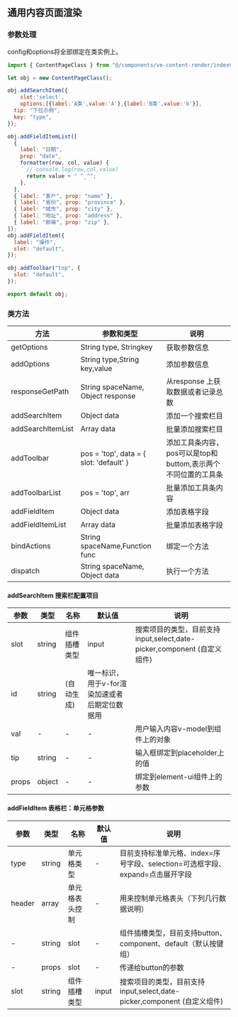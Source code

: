 ## 通用内容页面渲染

### 参数处理
config和options将全部绑定在类实例上。
```js
import { ContentPageClass } from "@/components/ve-content-render/indexClass.js";

let obj = new ContentPageClass();

obj.addSearchItem({
    slot:'select',
    options:[{label:'A类',value:'A'},{label:'B类',value:'b'}],
  tip: "下拉示例",
  key: "type",
});

obj.addFieldItemList([
  {
    label: "日期",
    prop: "date",
    formatter(row, col, value) {
      // console.log(row,col,value)
      return value + " ^_^";
    },
  },
  { label: "客户", prop: "name" },
  { label: "省份", prop: "province" },
  { label: "城市", prop: "city" },
  { label: "地址", prop: "address" },
  { label: "邮编", prop: "zip" },
]);
obj.addFieldItem({
  label: "操作",
  slot: "default",
});

obj.addToolbar("top", {
  slot: "default",
});

export default obj;

```

### 类方法
| 方法 | 参数和类型 | 说明 |
|---|---|---|
|getOptions|String type, Stringkey | 获取参数信息 |
|addOptions|String type,String key,value | 添加参数信息 |
|responseGetPath|String spaceName, Object response | 从response 上获取数据或者记录总数 |
|addSearchItem|Object data | 添加一个搜索栏目 |
|addSearchItemList | Array data | 批量添加搜索栏目 |
|addToolbar | pos = 'top', data = { slot: 'default' } | 添加工具条内容，pos可以是top和buttom,表示两个不同位置的工具条 |
|addToolbarList|pos = 'top', arr | 批量添加工具条内容 |
|addFieldItem | Object data | 添加表格字段 |
|addFieldItemList | Array data | 批量添加表格字段 |
|bindActions | String spaceName,Function func | 绑定一个方法 |
|dispatch| String spaceName, Object data | 执行一个方法 |



#### addSearchItem 搜索栏配置项目
| 参数 | 类型 | 名称 | 默认值 | 说明 |
|---|---|---|---|---|
|slot|string| 组件插槽类型 | input | 搜索项目的类型，目前支持input,select,date-picker,component (自定义组件) |
|id|string| (自动生成) | 唯一标识，用于v-for渲染加速或者后期定位数据用 |
|val| - | - | - | 用户输入内容v-model到组件上的对象 |
|tip| string | - | - | 输入框绑定到placeholder上的值 |
|props| object | - | - | 绑定到element-ui组件上的参数 |



#### addFieldItem 表格栏：单元格参数
| 参数 | 类型 | 名称 | 默认值 | 说明 |
|---|---|---|---|---|
|type|string|单元格类型| - | 目前支持标准单元格、index=序号字段、selection=可选框字段、expand=点击展开字段 |
|header|array|单元格表头控制| - | 用来控制单元格表头（下列几行数据说明） |
| - | string | slot | - | 组件插槽类型，目前支持button、component、default（默认按键组） |
| - | props | slot | - | 传递给button的参数 |
|slot|string| 组件插槽类型 | input | 搜索项目的类型，目前支持input,select,date-picker,component (自定义组件) |